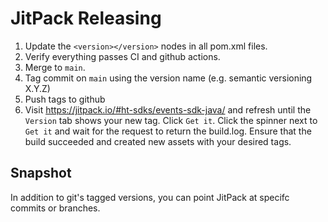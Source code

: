 # JitPack Releasing

1.  Update the `<version></version>` nodes in all pom.xml files.
1.  Verify everything passes CI and github actions.
1.  Merge to `main`.
1.  Tag commit on `main` using the version name (e.g. semantic versioning X.Y.Z)
1.  Push tags to github
1.  Visit https://jitpack.io/#ht-sdks/events-sdk-java/ and refresh until the `Version` tab shows your new tag. Click `Get it`. Click the spinner next to `Get it` and wait for the request to return the build.log. Ensure that the build succeeded and created new assets with your desired tags.

## Snapshot

In addition to git's tagged versions, you can point JitPack at specifc commits or branches.

